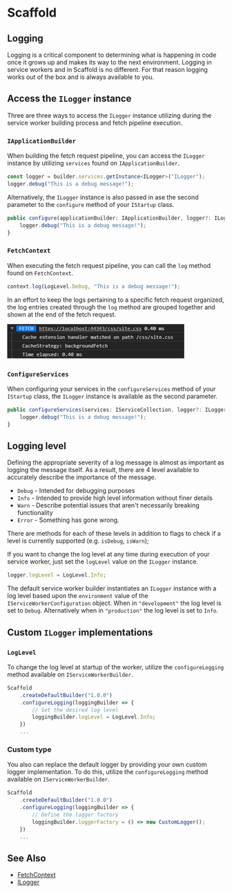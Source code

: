 # Scaffold

## Logging

Logging is a critical component to determining what is happening in code once it grows up and makes its way to the next environment. Logging in service workers and in Scaffold is no different. For that reason logging works out of the box and is always available to you.

## Access the `ILogger` instance

Three are three ways to access the `ILogger` instance utilizing during the service worker building process and fetch pipeline execution.

### `IApplicationBuilder`

When building the fetch request pipeline, you can access the `ILogger` instance by utilizing `services` found on `IApplicationBuilder`.

```ts
const logger = builder.services.getInstance<ILogger>("ILogger");
logger.debug("This is a debug message!");
```

Alternatively, the `ILogger` instance is also passed in ase the second parameter to the `configure` method of your `IStartup` class.

```ts
public configure(applicationBuilder: IApplicationBuilder, logger?: ILogger): void {
    logger.debug("This is a debug message!");
}
```

### `FetchContext`

When executing the fetch request pipeline, you can call the `log` method found on `FetchContext`.

```ts
context.log(LogLevel.Debug, "This is a debug message!");
```

In an effort to keep the logs pertaining to a specific fetch request organized, the log entries created through the `log` method are grouped together and shown at the end of the fetch request.

![Fetch log grouping](../images/DebuggingFetch.png)

### `ConfigureServices`

When configuring your services in the `configureServices` method of your `IStartup` class, the `ILogger` instance is available as the second parameter.

```ts
public configureServices(services: IServiceCollection, logger?: ILogger): void {
    logger.debug("This is a debug message!");
}
```

## Logging level

Defining the appropriate severity of a log message is almost as important as logging the message itself. As a result, there are 4 level available to accurately describe the importance of the message.

- `Debug` - Intended for debugging purposes
- `Info` - Intended to provide high level information without finer details
- `Warn` - Describe potential issues that aren't necessarily breaking functionality
- `Error` - Something has gone wrong.

There are methods for each of these levels in addition to flags to check if a level is currently supported (e.g. `isDebug`, `isWarn`);

If you want to change the log level at any time during execution of your service worker, just set the `logLevel` value on the `ILogger` instance.

```ts
logger.logLevel = LogLevel.Info;
```

The default service worker builder instantiates an `ILogger` instance with a log level based upon the `environment` value of the `IServiceWorkerConfiguration` object. When in `"development"` the log level is set to `Debug`. Alternatively when in `"production"` the log level is set to `Info`.

## Custom `ILogger` implementations

### `LogLevel`

To change the log level at startup of the worker, utilize the `configureLogging` method available on `IServiceWorkerBuilder`.

```ts
Scaffold
    .createDefaultBuilder("1.0.0")
    .configureLogging(loggingBuilder => {
        // Set the desired log level
        loggingBuilder.logLevel = LogLevel.Info;
    })
    ...
```

### Custom type

You also can replace the default logger by providing your own custom logger implementation. To do this, utilize the `configureLogging` method available on `IServiceWorkerBuilder`.

```ts
Scaffold
    .createDefaultBuilder("1.0.0")
    .configureLogging(loggingBuilder => {
        // Define the logger factory
        loggingBuilder.loggerFactory = () => new CustomLogger();
    })
    ...
```

## See Also

* [FetchContext](../fetch-context.md)
* [ILogger](ilogger.md)
